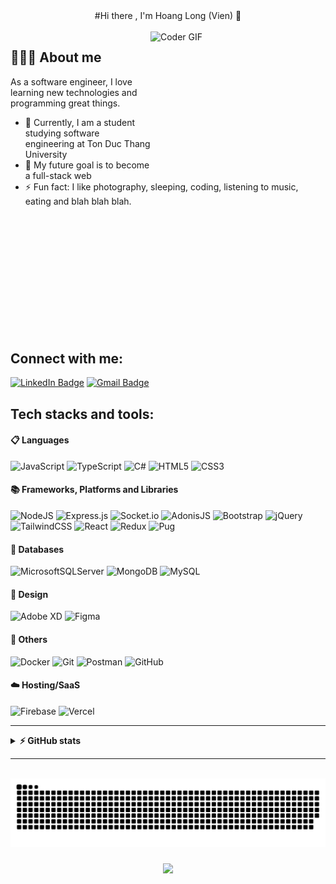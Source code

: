 <div align="center">
#Hi there , I'm Hoang Long (Vien) 👋
</div><br/>

<img align="right" alt="Coder GIF" height=230 width=280 src="https://cdn.dribbble.com/users/1187836/screenshots/6539429/programer.gif" />

## 👨🏻‍💻 About me
<span>As a software engineer, I love learning new technologies and programming 
great things.</span>
- 🔭 Currently, I am a student studying software engineering at Ton Duc Thang University
- 🌱 My future goal is to become a full-stack web
- ⚡ Fun fact: I like photography, sleeping, coding, listening to music, eating and blah blah blah.
<br>



<div style="margin: 200px;">

</div>

## Connect with me:
[![LinkedIn Badge](https://img.shields.io/badge/LinkedIn-21a3e2?style=flat&logo=linkedin&logoColor=white)](https://linkedin.com/in/vienhoanglong)
[![Gmail Badge](https://img.shields.io/badge/Gmail-d93025?style=flat&logo=gmail&logoColor=white)](mailto:vienhoanglong789@gmail.com)

## Tech stacks and tools:

#### 📋 Languages
![JavaScript](https://img.shields.io/badge/Javascript-%23323330.svg?style=plastic&logo=javascript&logoColor=%23F7DF1E)
![TypeScript](https://img.shields.io/badge/Typescript-%23007ACC.svg?style=plastic&logo=typescript&logoColor=white)
![C#](https://img.shields.io/badge/C%23-%23239120.svg?style=plastic&logo=c-sharp&logoColor=white)
![HTML5](https://img.shields.io/badge/HTML5-%23E34F26.svg?style=plastic&logo=html5&logoColor=white)
![CSS3](https://img.shields.io/badge/CSS3-%231572B6.svg?style=plastic&logo=css3&logoColor=white)
#### 📚 Frameworks, Platforms and Libraries
![NodeJS](https://img.shields.io/badge/Node.js-6DA55F?style=plastic&logo=node.js&logoColor=white)
![Express.js](https://img.shields.io/badge/Express.js-%23404d59.svg?style=plastic&logo=express&logoColor=%2361DAFB)
![Socket.io](https://img.shields.io/badge/Socket.io-black?style=plastic&logo=socket.io&badgeColor=010101)
![AdonisJS](https://img.shields.io/badge/AdonisJs-%23220052.svg?style=plastic&logo=adonisjs&logoColor=white)
![Bootstrap](https://img.shields.io/badge/Bootstrap-%23563D7C.svg?style=plastic&logo=bootstrap&logoColor=white)
![jQuery](https://img.shields.io/badge/Jquery-%230769AD.svg?style=plastic&logo=jquery&logoColor=white)
</br>
![TailwindCSS](https://img.shields.io/badge/Tailwindcss-%2338B2AC.svg?style=plastic&logo=tailwind-css&logoColor=white)
![React](https://img.shields.io/badge/React-%2320232a.svg?style=plastic&logo=react&logoColor=%2361DAFB)
![Redux](https://img.shields.io/badge/Redux-%23593d88.svg?style=plastic&logo=redux&logoColor=white)
![Pug](https://img.shields.io/badge/Pug-FFF?style=plastic&logo=pug&logoColor=A86454)

#### 💾 Databases
![MicrosoftSQLServer](https://img.shields.io/badge/Microsoft%20SQL%20Sever-CC2927?style=plastic&logo=microsoft%20sql%20server&logoColor=white)
![MongoDB](https://img.shields.io/badge/MongoDB-%234ea94b.svg?style=plastic&logo=mongodb&logoColor=white)
![MySQL](https://img.shields.io/badge/Mysql-%2300f.svg?style=plastic&logo=mysql&logoColor=white)

#### 🎨 Design
![Adobe XD](https://img.shields.io/badge/Adobe%20XD-470137?style=plastic&logo=Adobe%20XD&logoColor=#FF61F6)
![Figma](https://img.shields.io/badge/Figma-203759?style=plastic&logo=figma&logoColor=white)

#### 🥅 Others
![Docker](https://img.shields.io/badge/Docker-%230db7ed.svg?style=plastic&logo=docker&logoColor=white)
![Git](https://img.shields.io/badge/Git-%23F05033.svg?style=plastic&logo=git&logoColor=white)
![Postman](https://img.shields.io/badge/Postman-FF6C37?style=plastic&logo=postman&logoColor=white)
![GitHub](https://img.shields.io/badge/Github-%23121011.svg?style=plastic&logo=github&logoColor=white)

#### ☁️ Hosting/SaaS
![Firebase](https://img.shields.io/badge/Firebase-%23039BE5.svg?style=plastic&logo=firebase)
![Vercel](https://img.shields.io/badge/Vercel-%23000000.svg?style=plastic&logo=vercel&logoColor=white)
<hr/>

<details>
  <br />  
  <summary><b> ⚡ GitHub stats</b></summary>
  <p>
    <a href="https://github.com/vienhoanglong">
      <img height="180em" src="https://github-readme-stats-eight-theta.vercel.app/api?username=vienhoanglong&title_color=44AEA9&icon_color=44AEA9&text_color=fffefe&bg_color=0F172A&&show_icons=true&theme=vue-dark&include_all_commits=true&count_private=true"/>
      <img height="180em" src="https://github-readme-stats-eight-theta.vercel.app/api/top-langs/?username=vienhoanglong&layout=compact&langs_count=15&&title_color=44AEA9&icon_color=44AEA9&text_color=fffefe&bg_color=0F172A"/>
    </a>
  </p>
</details>
  <hr />
  <br>
  <div align="center">
    <img  src="img/grid-snake.svg"
      alt="vienhoanglong" />
  </div>

  <div align="center">

### <img src="https://komarev.com/ghpvc/?username=vienhoanglong&color=44AEA9">

<div>


